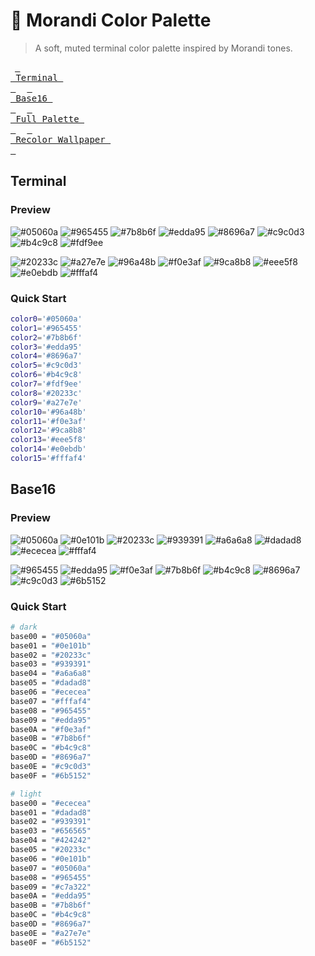 # 🎨 Morandi Color Palette

> A soft, muted terminal color palette inspired by Morandi tones.

&ensp;[<kbd> <br> Terminal <br> </kbd>](#terminal)&ensp;
&ensp;[<kbd> <br> Base16 <br> </kbd>](#base16)&ensp;
&ensp;[<kbd> <br> Full Palette <br> </kbd>](full-palette.md)&ensp;
&ensp;[<kbd> <br> Recolor Wallpaper <br> </kbd>](repalette.md)&ensp;

## Terminal 

### Preview

![#05060a](https://placehold.co/96x96/05060a/fffaf4/?text=%2305060a&font=noto&font_size=12)
![#965455](https://placehold.co/96x96/965455/fffaf4/?text=%23965455&font=noto&font_size=12)
![#7b8b6f](https://placehold.co/96x96/7b8b6f/fffaf4/?text=%237b8b6f&font=noto&font_size=12)
![#edda95](https://placehold.co/96x96/edda95/05060a/?text=%23edda95&font=noto&font_size=12)
![#8696a7](https://placehold.co/96x96/8696a7/05060a/?text=%238696a7&font=noto&font_size=12)
![#c9c0d3](https://placehold.co/96x96/c9c0d3/05060a/?text=%23c9c0d3&font=noto&font_size=12)
![#b4c9c8](https://placehold.co/96x96/b4c9c8/05060a/?text=%23b4c9c8&font=noto&font_size=12)
![#fdf9ee](https://placehold.co/96x96/fdf9ee/05060a/?text=%23fdf9ee&font=noto&font_size=12)

![#20233c](https://placehold.co/96x96/20233c/fffaf4/?text=%2320233c&font=noto&font_size=12)
![#a27e7e](https://placehold.co/96x96/a27e7e/05060a/?text=%23a27e7e&font=noto&font_size=12)
![#96a48b](https://placehold.co/96x96/96a48b/05060a/?text=%2396a48b&font=noto&font_size=12)
![#f0e3af](https://placehold.co/96x96/f0e3af/05060a/?text=%23f0e3af&font=noto&font_size=12)
![#9ca8b8](https://placehold.co/96x96/9ca8b8/05060a/?text=%239ca8b8&font=noto&font_size=12)
![#eee5f8](https://placehold.co/96x96/eee5f8/05060a/?text=%23eee5f8&font=noto&font_size=12)
![#e0ebdb](https://placehold.co/96x96/e0ebdb/05060a/?text=%23e0ebdb&font=noto&font_size=12)
![#fffaf4](https://placehold.co/96x96/fffaf4/05060a/?text=%23fffaf4&font=noto&font_size=12)

### Quick Start

```bash
color0='#05060a'
color1='#965455'
color2='#7b8b6f'
color3='#edda95'
color4='#8696a7'
color5='#c9c0d3'
color6='#b4c9c8'
color7='#fdf9ee'
color8='#20233c'
color9='#a27e7e'
color10='#96a48b'
color11='#f0e3af'
color12='#9ca8b8'
color13='#eee5f8'
color14='#e0ebdb'
color15='#fffaf4'
```

## Base16

### Preview

![#05060a](https://placehold.co/96x96/05060a/fffaf4/?text=%2305060a&font=noto&font_size=12)
![#0e101b](https://placehold.co/96x96/0e101b/fffaf4/?text=%230e101b&font=noto&font_size=12)
![#20233c](https://placehold.co/96x96/20233c/fffaf4/?text=%2320233c&font=noto&font_size=12)
![#939391](https://placehold.co/96x96/939391/fffaf4/?text=%23939391&font=noto&font_size=12)
![#a6a6a8](https://placehold.co/96x96/a6a6a8/fffaf4/?text=%23a6a6a8&font=noto&font_size=12)
![#dadad8](https://placehold.co/96x96/dadad8/fffaf4/?text=%23dadad8&font=noto&font_size=12)
![#ececea](https://placehold.co/96x96/ececea/fffaf4/?text=%23ececea&font=noto&font_size=12)
![#fffaf4](https://placehold.co/96x96/fffaf4/05060a/?text=%23fffaf4&font=noto&font_size=12)

![#965455](https://placehold.co/96x96/965455/fffaf4/?text=%23965455&font=noto&font_size=12)
![#edda95](https://placehold.co/96x96/edda95/05060a/?text=%23edda95&font=noto&font_size=12)
![#f0e3af](https://placehold.co/96x96/f0e3af/05060a/?text=%23f0e3af&font=noto&font_size=12)
![#7b8b6f](https://placehold.co/96x96/7b8b6f/fffaf4/?text=%237b8b6f&font=noto&font_size=12)
![#b4c9c8](https://placehold.co/96x96/b4c9c8/05060a/?text=%23b4c9c8&font=noto&font_size=12)
![#8696a7](https://placehold.co/96x96/8696a7/05060a/?text=%238696a7&font=noto&font_size=12)
![#c9c0d3](https://placehold.co/96x96/c9c0d3/05060a/?text=%23c9c0d3&font=noto&font_size=12)
![#6b5152](https://placehold.co/96x96/6b5152/fffaf4/?text=%236b5152&font=noto&font_size=12)

### Quick Start

```bash
# dark
base00 = "#05060a"
base01 = "#0e101b"
base02 = "#20233c"
base03 = "#939391"
base04 = "#a6a6a8"
base05 = "#dadad8"
base06 = "#ececea"
base07 = "#fffaf4"
base08 = "#965455"
base09 = "#edda95"
base0A = "#f0e3af"
base0B = "#7b8b6f"
base0C = "#b4c9c8"
base0D = "#8696a7"
base0E = "#c9c0d3"
base0F = "#6b5152"
```

```bash
# light
base00 = "#ececea"
base01 = "#dadad8"
base02 = "#939391"
base03 = "#656565"
base04 = "#424242"
base05 = "#20233c"
base06 = "#0e101b"
base07 = "#05060a"
base08 = "#965455"
base09 = "#c7a322"
base0A = "#edda95"
base0B = "#7b8b6f"
base0C = "#b4c9c8"
base0D = "#8696a7"
base0E = "#a27e7e"
base0F = "#6b5152"
```





